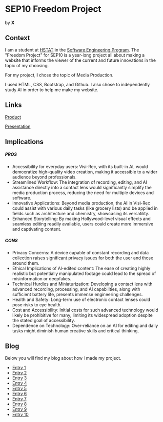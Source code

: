 # SEP10 Freedom Project
by **X**

## Context
I am a student at [HSTAT](https://www.hstat.org/) in the [Software Engineering Program](https://hstatsep.github.io/). The "Freedom Project" for SEP10 is a year-long project all about making a website that informs the viewer of the current and future innovations in the topic of my choosing.

For my project, I chose the topic of Media Production.

I used HTML, CSS, Bootstrap, and Github. I also chose to independently study AI in order to help me make my website.

## Links

[Product](https://aaronw1651.github.io/sep10-freedom-project-/)

[Presentation](https://docs.google.com/presentation/d/1b1r-cuDaqQziMtbPHsqkQYu5anV02Ij0PMbv-wZirEM/edit?slide=id.p#slide=id.p)

## Implications
##### PROS
<ul>
<li>Accessibility for everyday users: Visi-Rec, with its built-in AI, would democratize high-quality video creation, making it accessible to a wider audience beyond professionals.</li>

<li>Streamlined Workflow: The integration of recording, editing, and AI assistance directly into a contact lens would significantly simplify the media production process, reducing the need for multiple devices and software.</li>

<li>Innovative Applications: Beyond media production, the AI in Visi-Rec could assist with various daily tasks (like grocery lists) and be applied in fields such as architecture and chemistry, showcasing its versatility.</li>

<li>Enhanced Storytelling: By making Hollywood-level visual effects and seamless editing readily available, users could create more immersive and captivating content.</li>
</ul>

##### CONS
<ul>
<li>Privacy Concerns: A device capable of constant recording and data collection raises significant privacy issues for both the user and those around them.</li>

<li>Ethical Implications of AI-edited content: The ease of creating highly realistic but potentially manipulated footage could lead to the spread of misinformation or deepfakes.</li>

<li>Technical Hurdles and Miniaturization: Developing a contact lens with advanced recording, processing, and AI capabilities, along with sufficient battery life, presents immense engineering challenges.</li>

<li>Health and Safety: Long-term use of electronic contact lenses could pose risks to eye health.</li>

<li>Cost and Accessibility: Initial costs for such advanced technology would likely be prohibitive for many, limiting its widespread adoption despite the stated goal of accessibility.</li>

<li>Dependence on Technology: Over-reliance on an AI for editing and daily tasks might diminish human creative skills and critical thinking.</li>
</ul>

## Blog
Below you will find my blog about how I made my project.

* [Entry 1](blog/entry01.md)
* [Entry 2](blog/entry02.md)
* [Entry 3](blog/entry03.md)
* [Entry 4](blog/entry04.md)
* [Entry 5](blog/entry05.md)
* [Entry 6](blog/entry06.md)
* [Entry 7](blog/entry07.md)
* [Entry 8](blog/entry08.md)
* [Entry 9](blog/entry09.md)
* [Entry 10](blog/entry10.md)
